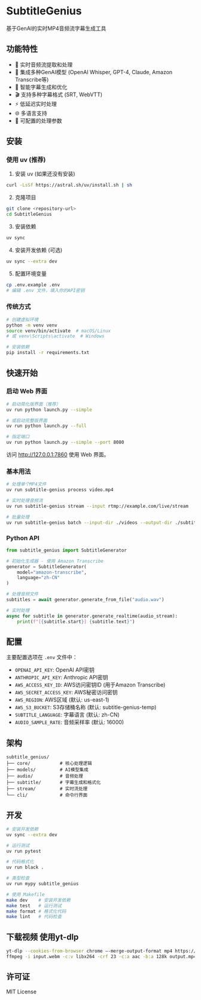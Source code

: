 # SubtitleGenius

基于GenAI的实时MP4音频流字幕生成工具

## 功能特性

- 🎵 实时音频流提取和处理
- 🤖 集成多种GenAI模型 (OpenAI Whisper, GPT-4, Claude, Amazon Transcribe等)
- 📝 智能字幕生成和优化
- 🎬 支持多种字幕格式 (SRT, WebVTT)
- ⚡ 低延迟实时处理
- 🌐 多语言支持
- 🔧 可配置的处理参数

## 安装

### 使用 uv (推荐)

1. 安装 uv (如果还没有安装)
```bash
curl -LsSf https://astral.sh/uv/install.sh | sh
```

2. 克隆项目
```bash
git clone <repository-url>
cd SubtitleGenius
```

3. 安装依赖
```bash
uv sync
```

4. 安装开发依赖 (可选)
```bash
uv sync --extra dev
```

5. 配置环境变量
```bash
cp .env.example .env
# 编辑 .env 文件，填入你的API密钥
```

### 传统方式

```bash
# 创建虚拟环境
python -m venv venv
source venv/bin/activate  # macOS/Linux
# 或 venv\Scripts\activate  # Windows

# 安装依赖
pip install -r requirements.txt
```

## 快速开始

### 启动 Web 界面

```bash
# 启动简化版界面（推荐）
uv run python launch.py --simple

# 或启动完整版界面
uv run python launch.py --full

# 指定端口
uv run python launch.py --simple --port 8080
```

访问 http://127.0.0.1:7860 使用 Web 界面。

### 基本用法

```bash
# 处理单个MP4文件
uv run subtitle-genius process video.mp4

# 实时处理音频流
uv run subtitle-genius stream --input rtmp://example.com/live/stream

# 批量处理
uv run subtitle-genius batch --input-dir ./videos --output-dir ./subtitles
```

### Python API

```python
from subtitle_genius import SubtitleGenerator

# 初始化生成器 - 使用 Amazon Transcribe
generator = SubtitleGenerator(
    model="amazon-transcribe",
    language="zh-CN"
)

# 处理音频文件
subtitles = await generator.generate_from_file("audio.wav")

# 实时处理
async for subtitle in generator.generate_realtime(audio_stream):
    print(f"[{subtitle.start}] {subtitle.text}")
```

## 配置

主要配置选项在 `.env` 文件中：

- `OPENAI_API_KEY`: OpenAI API密钥
- `ANTHROPIC_API_KEY`: Anthropic API密钥
- `AWS_ACCESS_KEY_ID`: AWS访问密钥ID (用于Amazon Transcribe)
- `AWS_SECRET_ACCESS_KEY`: AWS秘密访问密钥
- `AWS_REGION`: AWS区域 (默认: us-east-1)
- `AWS_S3_BUCKET`: S3存储桶名称 (默认: subtitle-genius-temp)
- `SUBTITLE_LANGUAGE`: 字幕语言 (默认: zh-CN)
- `AUDIO_SAMPLE_RATE`: 音频采样率 (默认: 16000)

## 架构

```
subtitle_genius/
├── core/           # 核心处理逻辑
├── models/         # AI模型集成
├── audio/          # 音频处理
├── subtitle/       # 字幕生成和格式化
├── stream/         # 实时流处理
└── cli/            # 命令行界面
```

## 开发

```bash
# 安装开发依赖
uv sync --extra dev

# 运行测试
uv run pytest

# 代码格式化
uv run black .

# 类型检查
uv run mypy subtitle_genius

# 使用 Makefile
make dev    # 安装开发依赖
make test   # 运行测试
make format # 格式化代码
make lint   # 代码检查
```

## 下载视频 使用yt-dlp

```bash
yt-dlp --cookies-from-browser chrome –-merge-output-format mp4 https://youtu.be/0PggkKx9m54  
ffmpeg -i input.webm -c:v libx264 -crf 23 -c:a aac -b:a 128k output.mp4
```


## 许可证

MIT License
